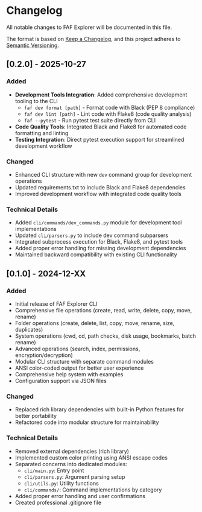 # Changelog

All notable changes to FAF Explorer will be documented in this file.

The format is based on [Keep a Changelog](https://keepachangelog.com/en/1.0.0/),
and this project adheres to [Semantic Versioning](https://semver.org/spec/v2.0.0.html).

## [0.2.0] - 2025-10-27

### Added

- **Development Tools Integration**: Added comprehensive development tooling to the CLI
  - `faf dev format [path]` - Format code with Black (PEP 8 compliance)
  - `faf dev lint [path]` - Lint code with Flake8 (code quality analysis)
  - `faf --pytest` - Run pytest test suite directly from CLI
- **Code Quality Tools**: Integrated Black and Flake8 for automated code formatting and linting
- **Testing Integration**: Direct pytest execution support for streamlined development workflow

### Changed

- Enhanced CLI structure with new `dev` command group for development operations
- Updated requirements.txt to include Black and Flake8 dependencies
- Improved development workflow with integrated code quality tools

### Technical Details

- Added `cli/commands/dev_commands.py` module for development tool implementations
- Updated `cli/parsers.py` to include dev command subparsers
- Integrated subprocess execution for Black, Flake8, and pytest tools
- Added proper error handling for missing development dependencies
- Maintained backward compatibility with existing CLI functionality

## [0.1.0] - 2024-12-XX

### Added

- Initial release of FAF Explorer CLI
- Comprehensive file operations (create, read, write, delete, copy, move, rename)
- Folder operations (create, delete, list, copy, move, rename, size, duplicates)
- System operations (cwd, cd, path checks, disk usage, bookmarks, batch rename)
- Advanced operations (search, index, permissions, encryption/decryption)
- Modular CLI structure with separate command modules
- ANSI color-coded output for better user experience
- Comprehensive help system with examples
- Configuration support via JSON files

### Changed

- Replaced rich library dependencies with built-in Python features for better portability
- Refactored code into modular structure for maintainability

### Technical Details

- Removed external dependencies (rich library)
- Implemented custom color printing using ANSI escape codes
- Separated concerns into dedicated modules:
  - `cli/main.py`: Entry point
  - `cli/parsers.py`: Argument parsing setup
  - `cli/utils.py`: Utility functions
  - `cli/commands/`: Command implementations by category
- Added proper error handling and user confirmations
- Created professional .gitignore file
